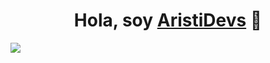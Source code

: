 <div align="center">
<h1 align="center">Hola, soy <a href="[https://aristi.dev](https://user-images.githubusercontent.com/61261654/114380542-d3314f80-9ba7-11eb-847c-31ba132fb4b8.png)">AristiDevs</a> 👋</h1>
</div>
<img src="https://i.imgur.com/weNbhGZ.png">
<!--
**Juliadisarli/Juliadisarli** is a ✨ _special_ ✨ repository because its `README.md` (this file) appears on your GitHub profile.

- 🔭 I’m currently working on OCASA
- 🌱 I’m currently learning Automation Testing
- 📫 How to reach me: julidisarli@gmail.com

-->
